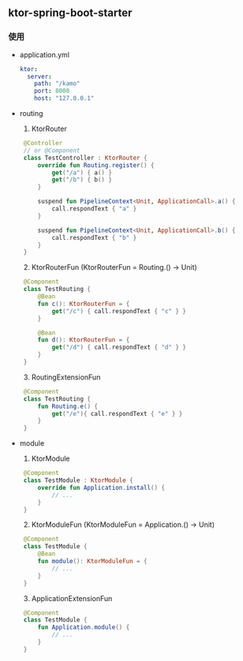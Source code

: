 ## ktor-spring-boot-starter

### 使用

* application.yml
    ```yaml
    ktor:
      server:
        path: "/kamo"
        port: 8008
        host: "127.0.0.1"
    ```
* routing
    1. KtorRouter
   ```kotlin
    @Controller
    // or @Component
    class TestController : KtorRouter {
        override fun Routing.register() {
            get("/a") { a() }
            get("/b") { b() }
        }

        suspend fun PipelineContext<Unit, ApplicationCall>.a() {
            call.respondText { "a" }
        }

        suspend fun PipelineContext<Unit, ApplicationCall>.b() {
            call.respondText { "b" }
        }
    }
   ```
    2. KtorRouterFun (KtorRouterFun = Routing.() -> Unit)
   ```kotlin
    @Component
    class TestRouting {
        @Bean
        fun c(): KtorRouterFun = {
            get("/c") { call.respondText { "c" } }
        }

        @Bean
        fun d(): KtorRouterFun = {
            get("/d") { call.respondText { "d" } }
        }
    }
   ```
    3. RoutingExtensionFun
   ```kotlin
    @Component
    class TestRouting { 
        fun Routing.e() {
            get("/e"){ call.respondText { "e" } }
        }
    }
   ```

* module
  1. KtorModule
   ```kotlin
    @Component
    class TestModule : KtorModule { 
        override fun Application.install() {
            // ...
        }
    }
   ```
  2. KtorModuleFun (KtorModuleFun = Application.() -> Unit)
   ```kotlin
    @Component
    class TestModule {
        @Bean
        fun module(): KtorModuleFun = {
            // ...
        }
    }
   ```
  3. ApplicationExtensionFun
   ```kotlin
    @Component
    class TestModule { 
        fun Application.module() {
            // ...
        }
    }
   ```